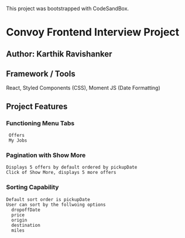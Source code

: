 This project was bootstrapped with CodeSandBox.

# Convoy Frontend Interview Project
## Author: Karthik Ravishanker
## Framework / Tools
   React,
   Styled Components (CSS),
   Moment JS (Date Formatting)

## Project Features
  ### Functioning Menu Tabs
     Offers
     My Jobs
    
  ### Pagination with Show More
    Displays 5 offers by default ordered by pickupDate
    Click of Show More, displays 5 more offers
    
  ### Sorting Capability
    Default sort order is pickupDate
    User can sort by the follwoing options
      dropoffDate
      price
      origin
      destination
      miles

